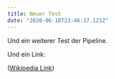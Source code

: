 ```yaml
---
title: Neuer Test
date: "2020-06-18T23:46:37.121Z"
---
```


Und ein weiterer Test der Pipeline.

Und ein Link:

([Wikipedia Link](https://en.wikipedia.org/wiki/Salted_duck_egg))
